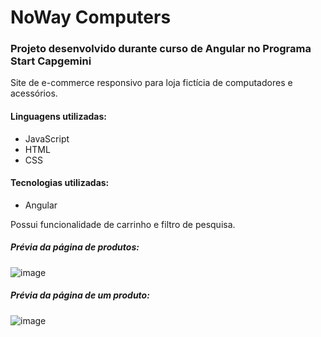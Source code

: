 # NoWay Computers

### Projeto desenvolvido durante curso de Angular no Programa Start Capgemini

Site de e-commerce responsivo para loja fictícia de computadores e acessórios.

#### Linguagens utilizadas:
- JavaScript
- HTML
- CSS

#### Tecnologias utilizadas:
- Angular

Possui funcionalidade de carrinho e filtro de pesquisa.

##### Prévia da página de produtos:
![image](https://user-images.githubusercontent.com/91096652/235219443-2ffa9be8-2829-4fe4-be0f-98cb10568cae.png)

##### Prévia da página de um produto:
![image](https://user-images.githubusercontent.com/91096652/235219597-b84bcfa6-4edb-450a-934c-dc7cb5b214f6.png)

